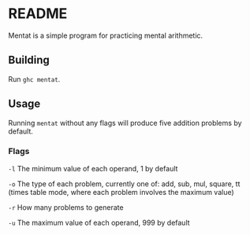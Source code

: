 # README

Mentat is a simple program for practicing mental arithmetic.

## Building

Run `ghc mentat`.

## Usage

Running `mentat` without any flags will produce five addition problems by default.

### Flags

`-l` The minimum value of each operand, 1 by default

`-o` The type of each problem, currently one of: add, sub, mul, square, tt (times table mode, where each problem involves the maximum value)

`-r` How many problems to generate

`-u` The maximum value of each operand, 999 by default

